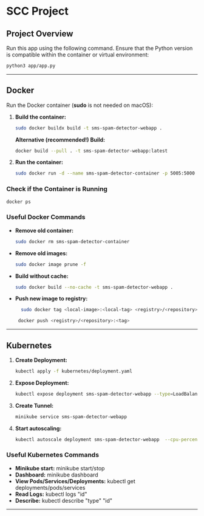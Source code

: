 # SCC Project

## Project Overview
Run this app using the following command. Ensure that the Python version is compatible within the container or virtual environment:
```bash
python3 app/app.py
```

---

## Docker

Run the Docker container (**sudo** is not needed on macOS):

1. **Build the container:**
   ```bash
   sudo docker buildx build -t sms-spam-detector-webapp .
   ```
   
   **Alternative (recommended!) Build:**
   ```bash
   docker build --pull . -t sms-spam-detector-webapp:latest
   ```

2. **Run the container:**
   ```bash
   sudo docker run -d --name sms-spam-detector-container -p 5005:5000 sms-spam-detector-webapp
   ```

### Check if the Container is Running
```bash
docker ps
```

### Useful Docker Commands
- **Remove old container:**
  ```bash
  sudo docker rm sms-spam-detector-container
  ```
- **Remove old images:**
  ```bash
  sudo docker image prune -f
  ```
- **Build without cache:**
  ```bash
  sudo docker build --no-cache -t sms-spam-detector-webapp .
  ```
- **Push new image to registry:**
  ```bash
    sudo docker tag <local-image>:<local-tag> <registry>/<repository>:<tag>
  ```
   ```bash
    docker push <registry>/<repository>:<tag>
  ``` 
---

## Kubernetes

1. **Create Deployment:**
   ```bash
   kubectl apply -f kubernetes/deployment.yaml
   ```
2. **Expose Deployment:**
   ```bash
   kubectl expose deployment sms-spam-detector-webapp --type=LoadBalancer --port=5000
   ```
3. **Create Tunnel:**
   ```bash
   minikube service sms-spam-detector-webapp
   ```
   
4. **Start autoscaling:**
   ```bash
   kubectl autoscale deployment sms-spam-detector-webapp  --cpu-percent=50 --min=1 --max=10
   ```


### Useful Kubernetes Commands
- **Minikube start:** minikube start/stop
- **Dashboard:** minikube dashboard
- **View Pods/Services/Deployments:** kubectl get deployments/pods/services
- **Read Logs:** kubectl logs "id"
- **Describe:** kubectl describe "type" "id"

---
